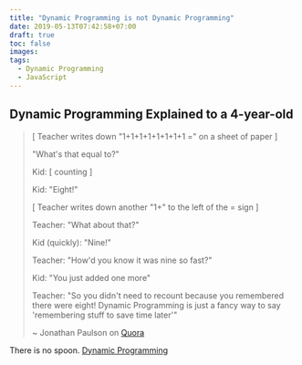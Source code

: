 ```yaml
---
title: "Dynamic Programming is not Dynamic Programming"
date: 2019-05-13T07:42:58+07:00
draft: true
toc: false
images:
tags:
  - Dynamic Programming
  - JavaScript
---
```


## Dynamic Programming Explained to a 4-year-old

> [ Teacher writes down "1+1+1+1+1+1+1+1 =" on a sheet of paper ]
>
> "What's that equal to?"
>
> Kid: [ counting ]
>
> Kid: "Eight!"
>
> [ Teacher writes down another "1+" to the left of the = sign ]
>
> Teacher: "What about that?"
>
> Kid (quickly): "Nine!"
>
> Teacher: "How'd you know it was nine so fast?"
>
> Kid: "You just added one more"
>
> Teacher: "So you didn't need to recount because you remembered there were eight! Dynamic Programming is just a fancy way to say 'remembering stuff to save time later'"
>
> ~ Jonathan Paulson on [Quora](https://www.quora.com/How-should-I-explain-dynamic-programming-to-a-4-year-old/answer/Jonathan-Paulson)

There is no spoon.
[Dynamic Programming](https://en.wikipedia.org/wiki/Dynamic_programming)
